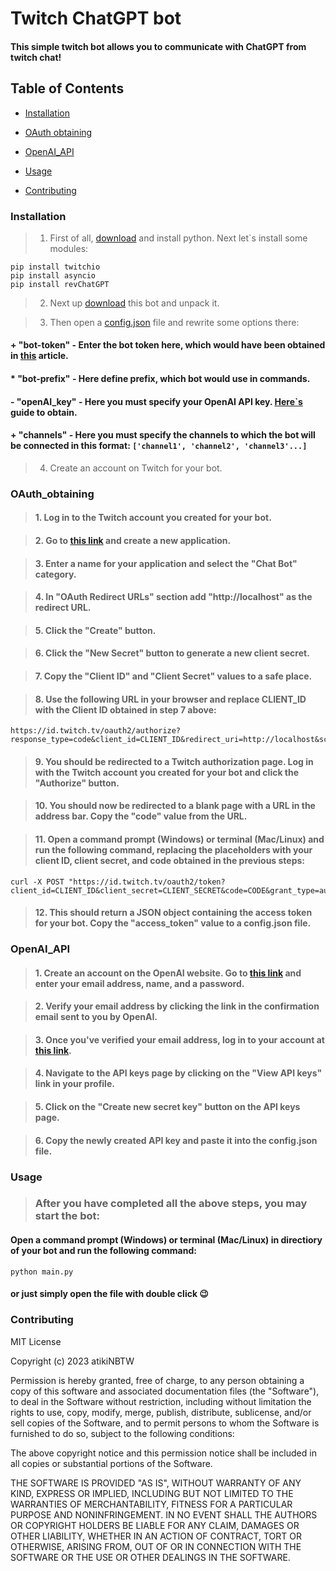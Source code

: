 # Twitch ChatGPT bot

#### This simple twitch bot allows you to communicate with ChatGPT from twitch chat!

## Table of Contents
    
   + [Installation](#Installation)
   * [OAuth obtaining](#OAuth_obtaining)
   + [OpenAI_API](#OpenAI_API)
   - [Usage](#Usage)
   * [Contributing](#Contributing)

### Installation

> 1. First of all, [download](https://www.python.org/downloads/) and install python. Next let\`s install some modules:
```
pip install twitchio
pip install asyncio
pip install revChatGPT
```
> 2. Next up [download](https://github.com/atikiNBTW/twitch-chatgpt-bot/archive/refs/heads/main.zip) this bot and unpack it.

> 3. Then open a [config.json](/config.json) file and rewrite some options there:
  #### + "bot-token" - Enter the bot token here, which would have been obtained in [this](#OAuth_obtaining) article.
  #### * "bot-prefix" - Here define prefix, which bot would use in commands.
  #### - "openAI_key" - Here you must specify your OpenAI API key. [Here\`s](#OpenAI_API) guide to obtain.
  #### + "channels" - Here you must specify the channels to which the bot will be connected in this format: ```['channel1', 'channel2', 'channel3'...]```

> 4. Create an account on Twitch for your bot.

### OAuth_obtaining

> #### 1. Log in to the Twitch account you created for your bot.

> #### 2. Go to [this link](https://dev.twitch.tv/console/apps/create) and create a new application.

> #### 3. Enter a name for your application and select the "Chat Bot" category.

> #### 4. In "OAuth Redirect URLs" section add "http://localhost" as the redirect URL.

> #### 5. Click the "Create" button.

> #### 6. Click the "New Secret" button to generate a new client secret.

> #### 7. Copy the "Client ID" and "Client Secret" values to a safe place.

> #### 8. Use the following URL in your browser and replace CLIENT_ID with the Client ID obtained in step 7 above:
```
https://id.twitch.tv/oauth2/authorize?response_type=code&client_id=CLIENT_ID&redirect_uri=http://localhost&scope=chat:read+chat:edit
```

> #### 9. You should be redirected to a Twitch authorization page. Log in with the Twitch account you created for your bot and click the "Authorize" button.

> #### 10. You should now be redirected to a blank page with a URL in the address bar. Copy the "code" value from the URL.

> #### 11. Open a command prompt (Windows) or terminal (Mac/Linux) and run the following command, replacing the placeholders with your client ID, client secret, and code obtained in the previous steps: 
```
curl -X POST "https://id.twitch.tv/oauth2/token?client_id=CLIENT_ID&client_secret=CLIENT_SECRET&code=CODE&grant_type=authorization_code&redirect_uri=http://localhost"
```
> #### 12. This should return a JSON object containing the access token for your bot. Copy the "access_token" value to a config.json file.

### OpenAI_API

> #### 1. Create an account on the OpenAI website. Go to [this link](https://beta.openai.com/signup/) and enter your email address, name, and a password.

> #### 2. Verify your email address by clicking the link in the confirmation email sent to you by OpenAI.

> #### 3. Once you've verified your email address, log in to your account at [this link](https://beta.openai.com/login/).

> #### 4. Navigate to the API keys page by clicking on the "View API keys" link in your profile.

> #### 5. Click on the "Create new secret key" button on the API keys page.

> #### 6. Copy the newly created API key and paste it into the config.json file.

### Usage

> ### After you have completed all the above steps, you may start the bot:

#### Open a command prompt (Windows) or terminal (Mac/Linux) in directiory of your bot and run the following command:
```
python main.py
```
#### or just simply open the file with double click 😉

### Contributing
MIT License

Copyright (c) 2023 atikiNBTW

Permission is hereby granted, free of charge, to any person obtaining a copy
of this software and associated documentation files (the "Software"), to deal
in the Software without restriction, including without limitation the rights
to use, copy, modify, merge, publish, distribute, sublicense, and/or sell
copies of the Software, and to permit persons to whom the Software is
furnished to do so, subject to the following conditions:

The above copyright notice and this permission notice shall be included in all
copies or substantial portions of the Software.

THE SOFTWARE IS PROVIDED "AS IS", WITHOUT WARRANTY OF ANY KIND, EXPRESS OR
IMPLIED, INCLUDING BUT NOT LIMITED TO THE WARRANTIES OF MERCHANTABILITY,
FITNESS FOR A PARTICULAR PURPOSE AND NONINFRINGEMENT. IN NO EVENT SHALL THE
AUTHORS OR COPYRIGHT HOLDERS BE LIABLE FOR ANY CLAIM, DAMAGES OR OTHER
LIABILITY, WHETHER IN AN ACTION OF CONTRACT, TORT OR OTHERWISE, ARISING FROM,
OUT OF OR IN CONNECTION WITH THE SOFTWARE OR THE USE OR OTHER DEALINGS IN THE
SOFTWARE.
